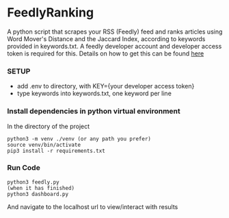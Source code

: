 # FeedlyRanking
A python script that scrapes your RSS (Feedly) feed and ranks articles using Word Mover's Distance and the Jaccard Index, according to keywords provided in keywords.txt. A feedly developer account and developer access token is required for this. Details on how to get this can be found [here](https://developer.feedly.com/v3/developer/)

### SETUP
- add .env to directory, with KEY={your developer access token}
- type keywords into keywords.txt, one keyword per line
### Install dependencies in python virtual environment
In the directory of the project
```
python3 -m venv ./venv (or any path you prefer)
source venv/bin/activate
pip3 install -r requirements.txt
```
### Run Code
```
python3 feedly.py
(when it has finished)
python3 dashboard.py
```
And navigate to the localhost url to view/interact with results
